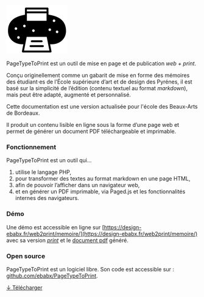 ![patata](images/pttp.svg)

PageTypeToPrint est un outil de mise en page et de publication _web + print_.

Conçu originellement comme un gabarit de mise en forme des mémoires des étudiant⋅es de l’École supérieure d’art et de design des Pyrénes, il est basé sur la simplicité de l’édition (contenu textuel au format *markdown*), mais peut être adapté, augmenté et personnalisé.

Cette documentation est une version actualisée pour l'école des Beaux-Arts de Bordeaux.

Il produit un contenu lisible en ligne sous la forme d’une page web et permet de générer un document PDF téléchargeable et imprimable.

### Fonctionnement

PageTypeToPrint est un outil qui…

1. utilise le langage PHP,
1. pour transformer des textes au format markdown en une page HTML, 
1. afin de pouvoir l’afficher dans un navigateur web, 
1. et en générer un PDF imprimable, via Paged.js et les fonctionnalités internes des navigateurs.


### Démo

Une démo est accessible en ligne sur [https://design-ebabx.fr/web2print/memoire/](https://design-ebabx.fr/web2print/memoire/) avec sa version [_print_](https://design-ebabx.fr/web2print/memoire/?print) et le [document pdf](https://design-ebabx.fr/web2print/memoire/memoire.pdf) généré. 

### Open source

PageTypeToPrint est un logiciel libre. Son code est accessible sur : [github.com/ebabx/PageTypeToPrint](https://github.com/ebabx/PageTypeToPrint/).

<a class="bigbutton" href="https://github.com/ebabx/PageTypeToPrint/zipball/main/">↓ Télécharger </a> 
